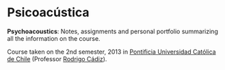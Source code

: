 # Psicoacústica
**Psychoacoustics**: Notes, assignments and personal portfolio summarizing all the information on the course.

Course taken on the 2nd semester, 2013 in [Pontificia Universidad Católica de Chile](www.uc.cl) (Professor [Rodrigo Cádiz](http://www.rodrigocadiz.com/)).
